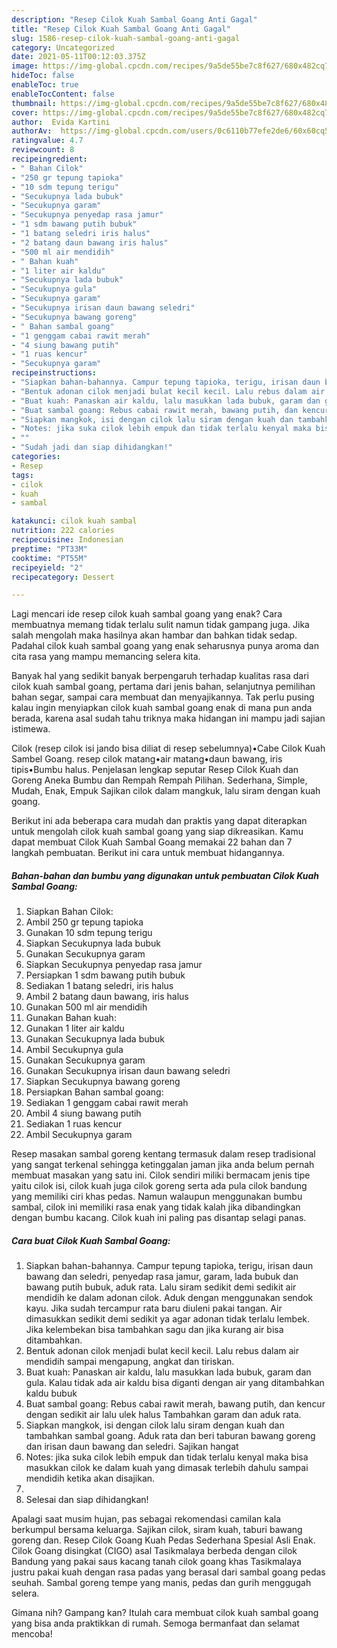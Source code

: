 ```yaml
---
description: "Resep Cilok Kuah Sambal Goang Anti Gagal"
title: "Resep Cilok Kuah Sambal Goang Anti Gagal"
slug: 1586-resep-cilok-kuah-sambal-goang-anti-gagal
category: Uncategorized
date: 2021-05-11T00:12:03.375Z
image: https://img-global.cpcdn.com/recipes/9a5de55be7c8f627/680x482cq70/cilok-kuah-sambal-goang-foto-resep-utama.jpg
hideToc: false
enableToc: true
enableTocContent: false
thumbnail: https://img-global.cpcdn.com/recipes/9a5de55be7c8f627/680x482cq70/cilok-kuah-sambal-goang-foto-resep-utama.jpg
cover: https://img-global.cpcdn.com/recipes/9a5de55be7c8f627/680x482cq70/cilok-kuah-sambal-goang-foto-resep-utama.jpg
author:  Evida Kartini
authorAv:  https://img-global.cpcdn.com/users/0c6110b77efe2de6/60x60cq50/avatar.jpg
ratingvalue: 4.7
reviewcount: 8
recipeingredient:
- " Bahan Cilok"
- "250 gr tepung tapioka"
- "10 sdm tepung terigu"
- "Secukupnya lada bubuk"
- "Secukupnya garam"
- "Secukupnya penyedap rasa jamur"
- "1 sdm bawang putih bubuk"
- "1 batang seledri iris halus"
- "2 batang daun bawang iris halus"
- "500 ml air mendidih"
- " Bahan kuah"
- "1 liter air kaldu"
- "Secukupnya lada bubuk"
- "Secukupnya gula"
- "Secukupnya garam"
- "Secukupnya irisan daun bawang seledri"
- "Secukupnya bawang goreng"
- " Bahan sambal goang"
- "1 genggam cabai rawit merah"
- "4 siung bawang putih"
- "1 ruas kencur"
- "Secukupnya garam"
recipeinstructions:
- "Siapkan bahan-bahannya. Campur tepung tapioka, terigu, irisan daun bawang dan seledri, penyedap rasa jamur, garam, lada bubuk dan bawang putih bubuk, aduk rata. Lalu siram sedikit demi sedikit air mendidih ke dalam adonan cilok. Aduk dengan menggunakan sendok kayu. Jika sudah tercampur rata baru diuleni pakai tangan. Air dimasukkan sedikit demi sedikit ya agar adonan tidak terlalu lembek. Jika kelembekan bisa tambahkan sagu dan jika kurang air bisa ditambahkan."
- "Bentuk adonan cilok menjadi bulat kecil kecil. Lalu rebus dalam air mendidih sampai mengapung, angkat dan tiriskan."
- "Buat kuah: Panaskan air kaldu, lalu masukkan lada bubuk, garam dan gula. Kalau tidak ada air kaldu bisa diganti dengan air yang ditambahkan kaldu bubuk"
- "Buat sambal goang: Rebus cabai rawit merah, bawang putih, dan kencur dengan sedikit air lalu ulek halus Tambahkan garam dan aduk rata."
- "Siapkan mangkok, isi dengan cilok lalu siram dengan kuah dan tambahkan sambal goang. Aduk rata dan beri taburan bawang goreng dan irisan daun bawang dan seledri. Sajikan hangat"
- "Notes: jika suka cilok lebih empuk dan tidak terlalu kenyal maka bisa masukkan cilok ke dalam kuah yang dimasak terlebih dahulu sampai mendidih ketika akan disajikan."
- ""
- "Sudah jadi dan siap dihidangkan!"
categories:
- Resep
tags:
- cilok
- kuah
- sambal

katakunci: cilok kuah sambal 
nutrition: 222 calories
recipecuisine: Indonesian
preptime: "PT33M"
cooktime: "PT55M"
recipeyield: "2"
recipecategory: Dessert

---
```



Lagi mencari ide resep cilok kuah sambal goang yang enak? Cara membuatnya memang tidak terlalu sulit namun tidak gampang juga. Jika salah mengolah maka hasilnya akan hambar dan bahkan tidak sedap. Padahal cilok kuah sambal goang yang enak seharusnya punya aroma dan cita rasa yang mampu memancing selera kita.


Banyak hal yang sedikit banyak berpengaruh terhadap kualitas rasa dari cilok kuah sambal goang, pertama dari jenis bahan, selanjutnya pemilihan bahan segar, sampai cara membuat dan menyajikannya. Tak perlu pusing kalau ingin menyiapkan cilok kuah sambal goang enak di mana pun anda berada, karena asal sudah tahu triknya maka hidangan ini mampu jadi sajian istimewa.

Cilok (resep cilok isi jando bisa diliat di resep sebelumnya)•Cabe Cilok Kuah Sambel Goang. resep cilok matang•air matang•daun bawang, iris tipis•Bumbu halus. Penjelasan lengkap seputar Resep Cilok Kuah dan Goreng Aneka Bumbu dan Rempah Rempah Pilihan. Sederhana, Simple, Mudah, Enak, Empuk Sajikan cilok dalam mangkuk, lalu siram dengan kuah goang.


Berikut ini ada beberapa cara mudah dan praktis yang dapat diterapkan untuk mengolah cilok kuah sambal goang yang siap dikreasikan. Kamu dapat membuat Cilok Kuah Sambal Goang memakai 22 bahan dan 7 langkah pembuatan. Berikut ini cara untuk membuat hidangannya.

<!--inarticleads1-->

##### Bahan-bahan dan bumbu yang digunakan untuk pembuatan Cilok Kuah Sambal Goang:

1. Siapkan  Bahan Cilok:
1. Ambil 250 gr tepung tapioka
1. Gunakan 10 sdm tepung terigu
1. Siapkan Secukupnya lada bubuk
1. Gunakan Secukupnya garam
1. Siapkan Secukupnya penyedap rasa jamur
1. Persiapkan 1 sdm bawang putih bubuk
1. Sediakan 1 batang seledri, iris halus
1. Ambil 2 batang daun bawang, iris halus
1. Gunakan 500 ml air mendidih
1. Gunakan  Bahan kuah:
1. Gunakan 1 liter air kaldu
1. Gunakan Secukupnya lada bubuk
1. Ambil Secukupnya gula
1. Gunakan Secukupnya garam
1. Gunakan Secukupnya irisan daun bawang seledri
1. Siapkan Secukupnya bawang goreng
1. Persiapkan  Bahan sambal goang:
1. Sediakan 1 genggam cabai rawit merah
1. Ambil 4 siung bawang putih
1. Sediakan 1 ruas kencur
1. Ambil Secukupnya garam


Resep masakan sambal goreng kentang termasuk dalam resep tradisional yang sangat terkenal sehingga ketinggalan jaman jika anda belum pernah membuat masakan yang satu ini. Cilok sendiri miliki bermacam jenis tipe yaitu cilok isi, cilok kuah juga cilok goreng serta ada pula cilok bandung yang memiliki ciri khas pedas. Namun walaupun menggunakan bumbu sambal, cilok ini memiliki rasa enak yang tidak kalah jika dibandingkan dengan bumbu kacang. Cilok kuah ini paling pas disantap selagi panas. 

<!--inarticleads2-->

##### Cara buat Cilok Kuah Sambal Goang:

1. Siapkan bahan-bahannya. Campur tepung tapioka, terigu, irisan daun bawang dan seledri, penyedap rasa jamur, garam, lada bubuk dan bawang putih bubuk, aduk rata. Lalu siram sedikit demi sedikit air mendidih ke dalam adonan cilok. Aduk dengan menggunakan sendok kayu. Jika sudah tercampur rata baru diuleni pakai tangan. Air dimasukkan sedikit demi sedikit ya agar adonan tidak terlalu lembek. Jika kelembekan bisa tambahkan sagu dan jika kurang air bisa ditambahkan.
1. Bentuk adonan cilok menjadi bulat kecil kecil. Lalu rebus dalam air mendidih sampai mengapung, angkat dan tiriskan.
1. Buat kuah: Panaskan air kaldu, lalu masukkan lada bubuk, garam dan gula. Kalau tidak ada air kaldu bisa diganti dengan air yang ditambahkan kaldu bubuk
1. Buat sambal goang: Rebus cabai rawit merah, bawang putih, dan kencur dengan sedikit air lalu ulek halus Tambahkan garam dan aduk rata.
1. Siapkan mangkok, isi dengan cilok lalu siram dengan kuah dan tambahkan sambal goang. Aduk rata dan beri taburan bawang goreng dan irisan daun bawang dan seledri. Sajikan hangat
1. Notes: jika suka cilok lebih empuk dan tidak terlalu kenyal maka bisa masukkan cilok ke dalam kuah yang dimasak terlebih dahulu sampai mendidih ketika akan disajikan.
1. 
1. Selesai dan siap dihidangkan!

Apalagi saat musim hujan, pas sebagai rekomendasi camilan kala berkumpul bersama keluarga. Sajikan cilok, siram kuah, taburi bawang goreng dan. Resep Cilok Goang Kuah Pedas Sederhana Spesial Asli Enak. Cilok Goang disingkat (CIGO) asal Tasikmalaya berbeda dengan cilok Bandung yang pakai saus kacang tanah cilok goang khas Tasikmalaya justru pakai kuah dengan rasa padas yang berasal dari sambal goang pedas seuhah. Sambal goreng tempe yang manis, pedas dan gurih menggugah selera. 

Gimana nih? Gampang kan? Itulah cara membuat cilok kuah sambal goang yang bisa anda praktikkan di rumah. Semoga bermanfaat dan selamat mencoba!
